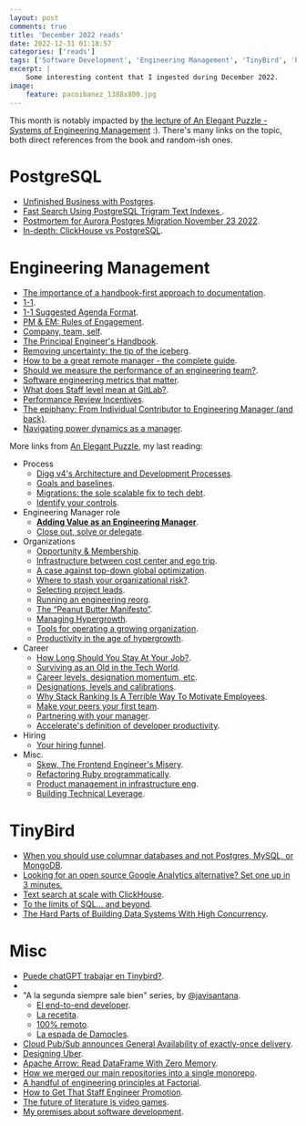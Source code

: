 ```yaml
---
layout: post
comments: true
title: 'December 2022 reads'
date: 2022-12-31 01:18:57
categories: ['reads']
tags: ['Software Development', 'Engineering Management', 'TinyBird', 'PostgreSQL', 'ClickHouse']
excerpt: |
    Some interesting content that I ingested during December 2022.
image:
    feature: pacoibanez_1388x800.jpg
---
```


This month is notably impacted by [the lecture of An Elegant Puzzle - Systems of Engineering Management](https://juanignaciosl.github.io/learning/2022/12/07/An_elegant_puzzle.html) :).
There's many links on the topic, both direct references from the book and random-ish ones.

# PostgreSQL

- [Unfinished Business with Postgres](https://www.craigkerstiens.com/2022/05/18/unfinished-business-with-postgres/).
- [Fast Search Using PostgreSQL Trigram Text Indexes ](https://about.gitlab.com/blog/2016/03/18/fast-search-using-postgresql-trigram-indexes/).
- [Postmortem for Aurora Postgres Migration November 23 2022](https://www.revenuecat.com/blog/engineering/postmortem-aurora-postgres-migration/).
- [In-depth: ClickHouse vs PostgreSQL](https://posthog.com/blog/clickhouse-vs-postgres).

# Engineering Management

- [The importance of a handbook-first approach to documentation](https://about.gitlab.com/company/culture/all-remote/handbook-first-documentation/).
- [1-1](https://about.gitlab.com/handbook/leadership/1-1/).
- [1-1 Suggested Agenda Format](https://about.gitlab.com/handbook/leadership/1-1/suggested-agenda-format/).
- [PM & EM: Rules of Engagement](https://segment.com/blog/product-manager-engineering-manager-rules-of-engagement/).
- [Company, team, self](https://lethain.com/company-team-self/).
- [The Principal Engineer's Handbook](https://ilya.grigorik.com/the-principal-engineers-handbook/).
- [Removing uncertainty: the tip of the iceberg](https://www.theengineeringmanager.com).
- [How to be a great remote manager - the complete guide](https://about.gitlab.com/company/culture/all-remote/being-a-great-remote-manager/).
- [Should we measure the performance of an engineering team?](https://blog.malt.engineering/should-we-measure-the-performance-of-an-engineering-team-e461ccff1cd4).
- [Software engineering metrics that matter](https://chaordic.io/blog/software-engineering-metrics-that-matter/).
- [What does Staff level mean at GitLab?](https://about.gitlab.com/blog/2020/02/18/staff-level-engineering-at-gitlab/).
- [Performance Review Incentives](https://geekincentives.substack.com/p/performance-review-incentives).
- [The epiphany: From Individual Contributor to Engineering Manager (and back)](https://labs.factorialhr.com/posts/the-epiphany-from-individual-contributor-to-manager).
- [Navigating power dynamics as a manager](https://leaddev.com/communication-relationships/navigating-power-dynamics-manager).

More links from [An Elegant Puzzle](https://press.stripe.com/an-elegant-puzzle), my last reading:
- Process
    - [Digg v4's Architecture and Development Processes](https://lethain.com/digg-v4-architecture-process/).
    - [Goals and baselines](https://lethain.com/goals-and-baselines/).
    - [Migrations: the sole scalable fix to tech debt](https://lethain.com/migrations/).
    - [Identify your controls](https://lethain.com/identify-your-controls/).
- Engineering Manager role
    - **[Adding Value as an Engineering Manager](https://lethain.com/adding-value-as-an-engineering-manager/)**.
    - [Close out, solve or delegate](https://lethain.com/close-out-solve-or-delegate/).
- Organizations
    - [Opportunity & Membership](https://lethain.com/membership-opportunity/).
    - [Infrastructure between cost center and ego trip](https://lethain.com/infrastructure-between-cost-center-and-before-ego-trip/).
    - [A case against top-down global optimization](https://lethain.com/case-against-top-down-global-optimization/).
    - [Where to stash your organizational risk?](https://lethain.com/organizational-risk/).
    - [Selecting project leads](https://lethain.com/selecting-project-leads/).
    - [Running an engineering reorg](https://lethain.com/running-an-engineering-reorg/).
    - [The “Peanut Butter Manifesto”](https://medium.com/@Noraalashaikh/the-peanut-butter-manifesto-ea7020d57a27).
    - [Managing Hypergrowth](https://hbr.org/2008/04/managing-hypergrowth).
    - [Tools for operating a growing organization](https://lethain.com/tools-for-operating-a-growing-org/).
    - [Productivity in the age of hypergrowth](https://lethain.com/productivity-in-the-age-of-hypergrowth/).
- Career
    - [How Long Should You Stay At Your Job?](https://blog.wealthfront.com/how-long-should-you-stay-at-your-job/).
    - [Surviving as an Old in the Tech World](https://www.wired.com/story/surviving-as-an-old-in-the-tech-world/).
    - [Career levels, designation momentum, etc](https://lethain.com/career-levels-and-more/).
    - [Designations, levels and calibrations](https://lethain.com/perf-management-system/).
    - [Why Stack Ranking Is A Terrible Way To Motivate Employees](https://www.businessinsider.com/stack-ranking-employees-is-a-bad-idea-2013-11).
    - [Make your peers your first team](https://lethain.com/first-team/).
    - [Partnering with your manager](https://lethain.com/partnering-with-your-manager/).
    - [Accelerate's definition of developer productivity](https://lethain.com/accelerate-developer-productivity/).
- Hiring
    - [Your hiring funnel](https://lethain.com/hiring-funnel/).
- Misc.
  - [Skew, The Frontend Engineer's Misery](https://lethain.com/skew-the-frontend-engineer-s-misery/).
  - [Refactoring Ruby programmatically](https://lethain.com/refactoring-programmatically/).
  - [Product management in infrastructure eng](https://lethain.com/product-management-infra-engineering/).
  - [Building Technical Leverage](https://lethain.com/building-technical-leverage/).

# TinyBird

- [When you should use columnar databases and not Postgres, MySQL, or MongoDB](https://www.tinybird.co/blog-posts/when-to-use-columnar-database).
- [Looking for an open source Google Analytics alternative? Set one up in 3 minutes.](https://www.tinybird.co/blog-posts/google-analytics-alternative-in-3-minutes)
- [Text search at scale with ClickHouse](https://www.tinybird.co/blog-posts/text-search-at-scale-with-clickhouse).
- [To the limits of SQL... and beyond](https://www.tinybird.co/blog-posts/to-the-limits-of-sql-api-parameters).
- [The Hard Parts of Building Data Systems With High Concurrency](https://www.tinybird.co/blog-posts/the-hard-parts-of-building-massive-data-systems-with-high-concurrency).

# Misc

- [Puede chatGPT trabajar en Tinybird?](https://javisantana.substack.com/p/puede-chatgpt-trabajar-en-tinybird).
- 
- "A la segunda siempre sale bien" series, by [@javisantana](https://twitter.com/javisantana).
  - [El end-to-end developer](https://javisantana.substack.com/p/a-la-segunda-todo-sale-bien-el-end).
  - [La recetita](https://javisantana.substack.com/p/a-la-segunda-todo-sale-bien-la-recetita).
  - [100% remoto](https://open.substack.com/pub/javisantana/p/a-la-segunda-siempre-sale-bien-100).
  - [La espada de Damocles](https://open.substack.com/pub/javisantana/p/a-la-segunda-todo-sale-bien-la-espada).
- [Cloud Pub/Sub announces General Availability of exactly-once delivery](https://cloud.google.com/blog/products/data-analytics/cloud-pub-sub-exactly-once-delivery-feature-is-now-ga).
- [Designing Uber](http://highscalability.com/blog/2022/1/25/designing-uber.html).
- [Apache Arrow: Read DataFrame With Zero Memory](https://towardsdatascience.com/apache-arrow-read-dataframe-with-zero-memory-69634092b1a).
- [How we merged our main repositories into a single monorepo](https://labs.factorialhr.com/posts/how-we-merged-our-main-repositories-into-a-single-monorepo).
- [A handful of engineering principles at Factorial](https://labs.factorialhr.com/posts/a-handful-of-engineering-principles-at-factorial).
- [How to Get That Staff Engineer Promotion](https://jkebertz.medium.com/how-to-get-that-staff-engineer-promotion-837cb19fbf44).
- [The future of literature is video games](https://erikhoel.substack.com/p/the-future-of-literature-is-video).
- [My premises about software development](https://www.eferro.net/2022/12/my-premises-about-software-development.html).

